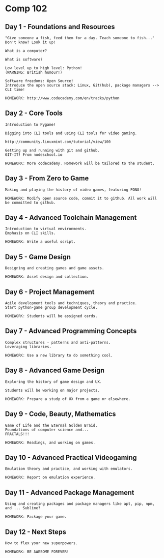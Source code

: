 # Comp 102

## Day 1 - Foundations and Resources

	"Give someone a fish, feed them for a day. Teach someone to fish..."
	Don't know? Look it up!

	What is a computer? 

	What is software?

	Low level up to high level: Python!
	(WARNING: British humour!)

	Software freedoms: Open Source!
	Introduce the open source stack: Linux, Git(hub), package managers --> CLI time!

	HOMEWORK: http://www.codecademy.com/en/tracks/python

## Day 2 - Core Tools

	Introduction to Pygame!

	Digging into CLI tools and using CLI tools for video gaming.

	http://community.linuxmint.com/tutorial/view/100
	
	Getting up and running with git and github.
	GIT-IT! From nodeschool.io

	HOMEWORK: More codecademy. Homework will be tailored to the student. 

## Day 3 - From Zero to Game

	Making and playing the history of video games, featuring PONG!

	HOMEWORK: Modify open source code, commit it to github. All work will be committed to github.

## Day 4 - Advanced Toolchain Management

	Introduction to virtual environments.
	Emphasis on CLI skills.

	HOMEWORK: Write a useful script.

## Day 5 - Game Design

	Designing and creating games and game assets. 

	HOMEWORK: Asset design and collection.

## Day 6 - Project Management

	Agile development tools and techniques, theory and practice.
	Start python-game group development cycle.

	HOMEWORK: Students will be assigned cards.

## Day 7 - Advanced Programming Concepts

	Complex structures - patterns and anti-patterns.
	Leveraging libraries.

	HOMEWORK: Use a new library to do something cool.

## Day 8 - Advanced Game Design

	Exploring the history of game design and UX.

	Students will be working on major projects.

	HOMEWORK: Prepare a study of UX from a game or elsewhere.

## Day 9 - Code, Beauty, Mathematics

	Game of Life and the Eternal Golden Braid.
	Foundations of computer science and...
	FRACTALS!!!

	HOMEWORK: Readings, and working on games.

## Day 10 - Advanced Practical Videogaming

	Emulation theory and practice, and working with emulators.

	HOMEWORK: Report on emulation experience.

## Day 11 - Advanced Package Management
	
	Using and creating packages and package managers like apt, pip, npm, and ... Sublime?

	HOMEWORK: Package your game.

## Day 12 - Next Steps

	How to flex your new superpowers.

	HOMEWORK: BE AWESOME FOREVER!
